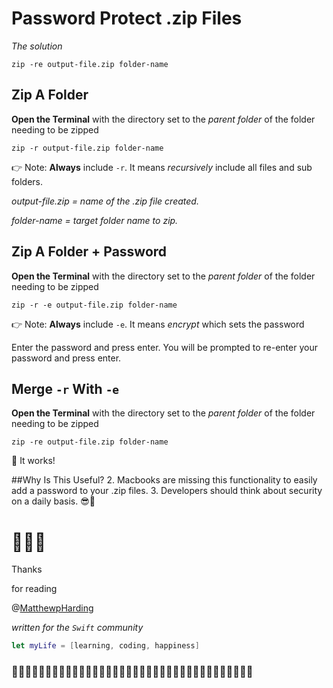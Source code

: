 # Password Protect .zip Files
*The solution*

```
zip -re output-file.zip folder-name
```


## Zip A Folder
**Open the Terminal** with the directory set to the *parent folder* of the folder needing to be zipped

```
zip -r output-file.zip folder-name
```
👉 Note: **Always** include `-r`. It means *recursively* include all files and sub folders. 

*output-file.zip = name of the .zip file created.*
 
 *folder-name = target folder name to zip.*


## Zip A Folder + Password
**Open the Terminal** with the directory set to the *parent folder* of the folder needing to be zipped

```
zip -r -e output-file.zip folder-name
```
👉 Note: **Always** include `-e`. It means *encrypt* which sets the password

Enter the password and press enter.
You will be prompted to re-enter your password and press enter. 

## Merge `-r` With `-e`
**Open the Terminal** with the directory set to the *parent folder* of the folder needing to be zipped

```
zip -re output-file.zip folder-name
```
🥳 It works! 

##Why Is This Useful?
2. Macbooks are missing this functionality to easily add a password to your .zip files.
3. Developers should think about security on a daily basis. 😎🔐


# 🤷🏼‍♂️

Thanks 

for reading

@[MatthewpHarding](https://github.com/MatthewpHarding)

*written for the `Swift` community*

```Swift
let myLife = [learning, coding, happiness] 
```
### 🧕🏻👨🏿‍💼👩🏼‍💼👩🏻‍💻👨🏼‍💼🧛🏻‍♀️👩🏼‍💻💁🏽‍♂️🕵🏻‍♂️🧝🏼‍♀️🦹🏼‍♀🧕🏾🧟‍♂️